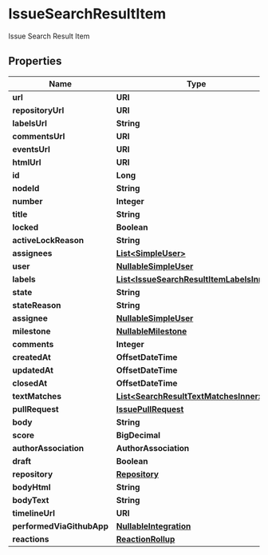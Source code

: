 

# IssueSearchResultItem

Issue Search Result Item

## Properties

| Name | Type | Description | Notes |
|------------ | ------------- | ------------- | -------------|
|**url** | **URI** |  |  |
|**repositoryUrl** | **URI** |  |  |
|**labelsUrl** | **String** |  |  |
|**commentsUrl** | **URI** |  |  |
|**eventsUrl** | **URI** |  |  |
|**htmlUrl** | **URI** |  |  |
|**id** | **Long** |  |  |
|**nodeId** | **String** |  |  |
|**number** | **Integer** |  |  |
|**title** | **String** |  |  |
|**locked** | **Boolean** |  |  |
|**activeLockReason** | **String** |  |  [optional] |
|**assignees** | [**List&lt;SimpleUser&gt;**](SimpleUser.md) |  |  [optional] |
|**user** | [**NullableSimpleUser**](NullableSimpleUser.md) |  |  |
|**labels** | [**List&lt;IssueSearchResultItemLabelsInner&gt;**](IssueSearchResultItemLabelsInner.md) |  |  |
|**state** | **String** |  |  |
|**stateReason** | **String** |  |  [optional] |
|**assignee** | [**NullableSimpleUser**](NullableSimpleUser.md) |  |  |
|**milestone** | [**NullableMilestone**](NullableMilestone.md) |  |  |
|**comments** | **Integer** |  |  |
|**createdAt** | **OffsetDateTime** |  |  |
|**updatedAt** | **OffsetDateTime** |  |  |
|**closedAt** | **OffsetDateTime** |  |  |
|**textMatches** | [**List&lt;SearchResultTextMatchesInner&gt;**](SearchResultTextMatchesInner.md) |  |  [optional] |
|**pullRequest** | [**IssuePullRequest**](IssuePullRequest.md) |  |  [optional] |
|**body** | **String** |  |  [optional] |
|**score** | **BigDecimal** |  |  |
|**authorAssociation** | **AuthorAssociation** |  |  |
|**draft** | **Boolean** |  |  [optional] |
|**repository** | [**Repository**](Repository.md) |  |  [optional] |
|**bodyHtml** | **String** |  |  [optional] |
|**bodyText** | **String** |  |  [optional] |
|**timelineUrl** | **URI** |  |  [optional] |
|**performedViaGithubApp** | [**NullableIntegration**](NullableIntegration.md) |  |  [optional] |
|**reactions** | [**ReactionRollup**](ReactionRollup.md) |  |  [optional] |



